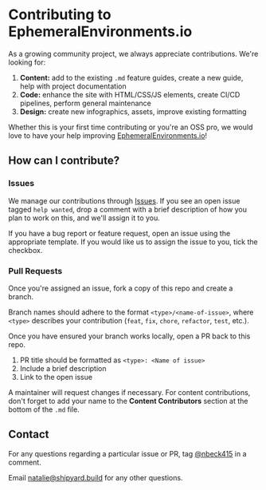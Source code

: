# Contributing to EphemeralEnvironments.io

As a growing community project, we always appreciate contributions. We're looking for:

1. **Content:** add to the existing `.md` feature guides, create a new guide, help with project documentation
2. **Code:** enhance the site with HTML/CSS/JS elements, create CI/CD pipelines, perform general maintenance
3. **Design:** create new infographics, assets, improve existing formatting

Whether this is your first time contributing or you're an OSS pro, we would love to have your help improving <a href="https://ephemeralenvironments.io" target="_blank">EphemeralEnvironments.io</a>!

## How can I contribute?

### Issues

We manage our contributions through [Issues](https://github.com/ephemeralenvironments/ephemeralenvironments/issues). If you see an open issue tagged `help wanted`, drop a comment with a brief description of how you plan to work on this, and we'll assign it to you.

If you have a bug report or feature request, open an issue using the appropriate template. If you would like us to assign the issue to you, tick the checkbox.

### Pull Requests

Once you're assigned an issue, fork a copy of this repo and create a branch. 

Branch names should adhere to the format `<type>/<name-of-issue>`, where `<type>` describes your contribution (`feat`, `fix`, `chore`, `refactor`, `test`, etc.). 

Once you have ensured your branch works locally, open a PR back to this repo.
1. PR title should be formatted as `<type>: <Name of issue>`
2. Include a brief description
3. Link to the open issue

A maintainer will request changes if necessary. For content contributions, don't forget to add your name to the **Content Contributors** section at the bottom of the `.md` file.

## Contact

For any questions regarding a particular issue or PR, tag [@nbeck415](https://github.com/nbeck415) in a comment.

Email natalie@shipyard.build for any other questions.

